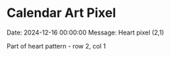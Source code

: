 # Calendar Art Pixel

Date: 2024-12-16 00:00:00
Message: Heart pixel (2,1)

Part of heart pattern - row 2, col 1

